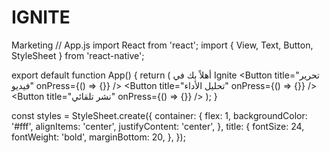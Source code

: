 # IGNITE
Marketing
// App.js
import React from 'react';
import { View, Text, Button, StyleSheet } from 'react-native';

export default function App() {
  return (
    <View style={styles.container}>
      <Text style={styles.title}>أهلاً بك في Ignite</Text>
      <Button title="تحرير فيديو" onPress={() => {}} />
      <Button title="تحليل الأداء" onPress={() => {}} />
      <Button title="نشر تلقائي" onPress={() => {}} />
    </View>
  );
}

const styles = StyleSheet.create({
  container: {
    flex: 1,
    backgroundColor: '#fff',
    alignItems: 'center',
    justifyContent: 'center',
  },
  title: {
    fontSize: 24,
    fontWeight: 'bold',
    marginBottom: 20,
  },
});
